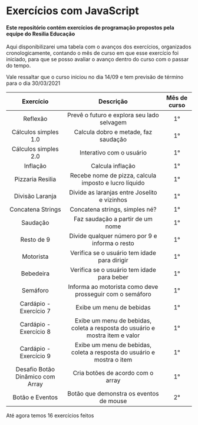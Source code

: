 # Exercícios com JavaScript
#### Este repositório contém exercícios de programação propostos pela equipe do Resilia Educação

Aqui disponibilizarei uma tabela com o avanços dos exercícios, organizados cronologicamente, contando o mês de curso em que esse exercício foi iniciado, para que se posso avaliar o avanço dentro do curso com o passar do tempo.

Vale ressaltar que o curso iniciou no dia 14/09 e tem previsão de término para o dia 30/03/2021

Exercício | Descrição | Mês de curso |
 :--: | :--: | :--: |
Reflexão | Prevê o futuro e explora seu lado selvagem |  1° |
Cálculos simples 1.0 | Calcula dobro e metade, faz saudação |  1° |
Cálculos simples 2.0 | Interativo com o usuário |  1° |
Inflação | Calcula inflação |  1° |
Pizzaria Resilia | Recebe nome de pizza, calcula imposto e  lucro líquido |  1° |
Divisão Laranja | Divide as laranjas entre Joselito e vizinhos |  1° |
Concatena Strings | Concatena strings, simples né? |  1° |
Saudação | Faz saudação a partir de um nome  |  1° |
Resto de 9 | Divide qualquer número por 9 e informa o resto |  1° |
Motorista | Verifica se o usuário tem idade para dirigir  |  1° |
Bebedeira | Verifica se o usuário tem idade para beber  |  1° |
Semáforo | Informa ao motorista como deve prosseguir com o semáforo  |  1° |
Cardápio - Exercício 7 | Exibe um menu de bebidas  |  1° |
Cardápio - Exercício 8 | Exibe um menu de bebidas, coleta a resposta do usuário e mostra item e valor  |  1° |
Cardápio - Exercício 9 | Exibe um menu de bebidas, coleta a resposta do usuário e mostra o item  |  1° |
Desafio Botão Dinâmico com Array | Cria botões de acordo com o array  |  1° |
Botão e Eventos | Botão que demonstra os eventos de mouse  |  2° |

Até agora temos 16 exercícios feitos

